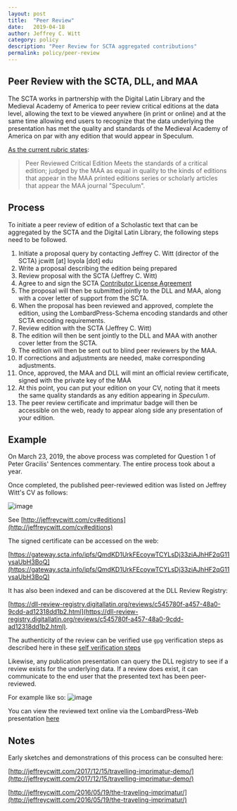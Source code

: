 ```yaml
---
layout: post
title:  "Peer Review"
date:   2019-04-18
author: Jeffrey C. Witt
category: policy
description: "Peer Review for SCTA aggregated contributions"
permalink: policy/peer-review
---
```


## Peer Review with the SCTA, DLL, and MAA

The SCTA works in partnership with the Digital Latin Library and the Medieval Academy of America to peer review critical editions at the data level, allowing the text to be viewed anywhere (in print or online) and at the same time allowing end users to recognize that the data underlying the presentation has met the quality and standards of the Medieval Academy of America on par with any edition that would appear in Speculum.

[As the current rubric states](https://dll-review-registry.digitallatin.org/rubric/maa):

> Peer Reviewed Critical Edition
Meets the standards of a critical edition; judged by the MAA as equal in quality to the kinds of editions that appear in the MAA printed editions series or scholarly articles that appear the MAA journal "Speculum".

## Process

To initiate a peer review of edition of a Scholastic text that can be aggregated by the SCTA and the Digital Latin Library, the following steps need to be followed.

1. Initiate a proposal query by contacting Jeffrey C. Witt (director of the SCTA) jcwitt [at] loyola [dot] edu
1. Write a proposal describing the edition being prepared
1. Review proposal with the SCTA (Jeffrey C. Witt)
1. Agree to and sign the SCTA [Contributor License Agreement](http://community.scta.info/policy/cula)
1. The proposal will then be submitted jointly to the DLL and MAA, along with a cover letter of support from the SCTA.
1. When the proposal has been reviewed and approved, complete the edition, using the LombardPress-Schema encoding standards and other SCTA encoding requirements.
1. Review edition with the SCTA (Jeffrey C. Witt)
1. The edition will then be sent jointly to the DLL and MAA with another cover letter from the SCTA.
1. The edition will then be sent out to blind peer reviewers by the MAA.
1. If corrections and adjustments are needed, make corresponding adjustments.
1. Once, approved, the MAA and DLL will mint an official review certificate, signed with the private key of the MAA
1. At this point, you can put your edition on your CV, noting that it meets the same quality standards as any edition appearing in *Speculum*.
1. The peer review certificate and imprimatur badge will then be accessible on the web, ready to appear along side any presentation of your edition.

## Example

On March 23, 2019, the above process was completed for Question 1 of Peter Gracilis' Sentences commentary. The entire process took about a year.

Once completed, the published peer-reviewed edition was listed on Jeffrey Witt's CV as follows:

![image]({{site.assets_url}}cv-peer-review-example.png)

See [http://jeffreycwitt.com/cv#editions](http://jeffreycwitt.com/cv#editions)

The signed certificate can be accessed on the web:

[https://gateway.scta.info/ipfs/QmdKD1UrkFEcoywTCYLsDj33ziAJhHF2qG11ysaUbH3BoQ](https://gateway.scta.info/ipfs/QmdKD1UrkFEcoywTCYLsDj33ziAJhHF2qG11ysaUbH3BoQ)

It has also been indexed and can be discovered at the DLL Review Registry:

[https://dll-review-registry.digitallatin.org/reviews/c545780f-a457-48a0-9cdd-ad12318dd1b2.html](https://dll-review-registry.digitallatin.org/reviews/c545780f-a457-48a0-9cdd-ad12318dd1b2.html).

The authenticity of the review can be verified use `gpg` verification steps as described
here in these [self verification steps](https://dll-review-registry.digitallatin.org/verify#verify-for-self)

Likewise, any publication presentation can query the DLL registry to see if a review exists for the underlying data. If a review does exist, it can communicate to the end user that the presented text has been peer-reviewed.

For example like so:
![image]({{site.assets_url}}gracilis-peer-review-badge-in-lbp-web.png)

You can view the reviewed text online via the LombardPress-Web presentation [here](http://scta.lombardpress.org/text/pg-b1q1/critical/QmPZwzjS1k8AthFEMtRq6RpcFotMN5yT7Q3EDNuwk2YVos)

## Notes

Early sketches and demonstrations of this process can be consulted here:

[http://jeffreycwitt.com/2017/12/15/travelling-imprimatur-demo/](http://jeffreycwitt.com/2017/12/15/travelling-imprimatur-demo/)

[http://jeffreycwitt.com/2016/05/19/the-traveling-imprimatur/](http://jeffreycwitt.com/2016/05/19/the-traveling-imprimatur/)
